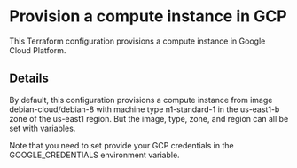 # Provision a compute instance in GCP
This Terraform configuration provisions a compute instance in Google Cloud Platform.

## Details
By default, this configuration provisions a compute instance from image debian-cloud/debian-8 with machine type n1-standard-1 in the us-east1-b zone of the us-east1 region. But the image, type, zone, and region can all be set with variables.

Note that you need to set provide your GCP credentials in the GOOGLE_CREDENTIALS environment variable.
